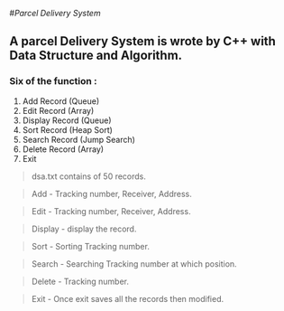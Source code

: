 #*Parcel Delivery System*

## A parcel Delivery System is wrote by C++ with Data Structure and Algorithm.

### Six of the function :

1. Add Record (Queue)
2. Edit Record (Array)
3. Display Record (Queue)
4. Sort Record (Heap Sort)
5. Search Record (Jump Search)
6. Delete Record (Array)
7. Exit 

>dsa.txt contains of 50 records.

>Add - Tracking number, Receiver, Address.

>Edit - Tracking number, Receiver, Address.

>Display - display the record.

>Sort - Sorting Tracking number.

>Search - Searching Tracking number at which position.

>Delete - Tracking number.

>Exit - Once exit saves all the records then modified.



